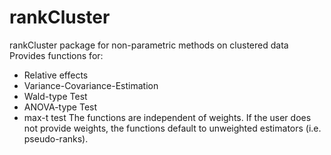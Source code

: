 # rankCluster
rankCluster package for non-parametric methods on clustered data
Provides functions for:
* Relative effects
* Variance-Covariance-Estimation
* Wald-type Test
* ANOVA-type Test
* max-t test
The functions are independent of weights. If the user does not provide weights, the functions default to unweighted estimators (i.e. pseudo-ranks).
